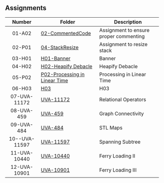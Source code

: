 ## Assignments

| Number | Folder | Description |
| :----: | ------ | ----------- |
|01-A02|<a href="https://github.com/Kyrie-Ma/3013-ALG-Ma/blob/master/Assignments/02-CommentedCode/main.cpp/" >02-CommentedCode| Assignment to ensure proper commenting|
|02-P01|<a href="https://github.com/Kyrie-Ma/3013-ALG-Ma/tree/master/Assignments/04-StackResize/" >04-StackResize|Assignment to resize stack|
|03-H01|<a href="https://github.com/Kyrie-Ma/3013-ALG-Ma/tree/master/Assignments/03-H01" >H01-Banner|Banner|
|04-H02|<a href="https://github.com/Kyrie-Ma/3013-ALG-Ma/tree/master/Assignments/H02" >H02-Heapify Debacle|Heapify Debacle|
|05-P02|<a href="https://github.com/Kyrie-Ma/3013-ALG-Ma/tree/master/Assignments/P02" >P02-Processing in Linear Time|Processing in Linear Time|
|06-H03|<a href="https://github.com/Kyrie-Ma/3013-ALG-Ma/tree/master/Assignments/H03" >H03|H03|
|07-UVA-11172|<a href="https://github.com/Kyrie-Ma/3013-ALG-Ma/tree/master/Assignments/11172" >UVA-11172|Relational Operators|
|08-UVA-459|<a href="https://github.com/Kyrie-Ma/3013-ALG-Ma/tree/master/Assignments/459" >UVA-459|Graph Connectivity|
|09-UVA-484|<a href="https://github.com/Kyrie-Ma/3013-ALG-Ma/tree/master/Assignments/484" >UVA-484|STL Maps|
|10--UVA-11597|<a href="https://github.com/Kyrie-Ma/3013-ALG-Ma/tree/master/Assignments/11597" >UVA-11597|Spanning Subtree|
|11-UVA-10440|<a href="https://github.com/Kyrie-Ma/3013-ALG-Ma/tree/master/Assignments/10440" >UVA-10440|Ferry Loading II|
|12-UVA-10901|<a href="https://github.com/Kyrie-Ma/3013-ALG-Ma/tree/master/Assignments/10901" >UVA-10901|Ferry Loading III|
